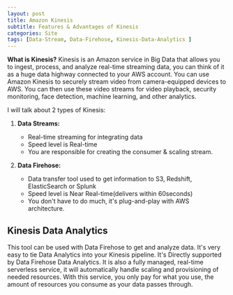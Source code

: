 ```yaml
---
layout: post
title: Amazon Kinesis
subtitle: Features & Advantages of Kinesis
categories: Site
tags: [Data-Stream, Data-Firehose, Kinesis-Data-Analytics ]
---
```


**What is Kinesis?**
Kinesis is an Amazon service in Big Data that allows you to ingest, process, and analyze real-time streaming data, you can think of it as a huge data highway connected to your AWS account.
You can use Amazon Kinesis to securely stream video from camera-equipped devices to AWS. You can then use these video streams for video playback, security monitoring, face detection, machine learning, and other analytics.

I will talk about 2 types of Kinesis: <br/>

1. **Data Streams:** 
    - Real-time streaming for integrating data
    - Speed level is Real-time
    - You are responsible for creating the consumer & scaling stream.

2. **Data Firehose:**
    - Data transfer tool used to get information to S3, Redshift, ElasticSearch or Splunk
    - Speed level is Near Real-time(delivers within 60seconds) 
    - You don't have to do much, it's plug-and-play with AWS architecture. 


## Kinesis Data Analytics
This tool can be used with Data Firehose to get and analyze data. It's very easy to tie Data Analytics into your Kinesis pipeline. It's Directly supported by Data Firehose Data Analytics. It is also a fully managed, real-time serverless service, it will automatically handle scaling and provisioning of needed resources.
With this service, you only pay for what you use, the amount of resources you consume as your data passes through.
